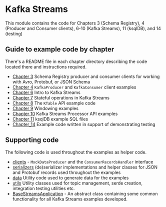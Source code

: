 # Kafka Streams

This module contains the code for Chapters 3 (Schema Registry), 4 (Producer and Consumer clients), 6-10 (Kafka Streams), 11 (ksqlDB), and 14 (testing)

## Guide to example code by chapter
There's a README file in each chapter directory describing the code located there and instructions required.

* [Chapter 3](src/main/java/bbejeck/producer-consumer/README.md) Schema Registry producer and consumer clients for working with Avro, Protobuf, or JSON Schema
* [Chapter 4](src/main/java/bbejeck/pipeline/README.md) `KafkaProducer` and `KafkaConsumer` client examples
* [Chapter 6](src/main/java/bbejeck/Stateful-KStream/README.md) Intro to Kafka Streams
* [Chapter 7](src/main/java/bbejeck/KTable/README.md) Stateful operations in Kafka Streams
* [Chapter 8](src/main/java/bbejeck/Windowing-Stateful/README.md) The `KTable` API example code
* [Chapter 9](src/main/java/bbejeck/Processor-API/README.md) Windowing examples
* [Chapter 10](src/main/java/bbejeck/end-to-end/README.md) Kafka Streams Processor API examples
* [Chapter 11](src/main/java/bbejeck/end-to-end/README.md) ksqlDB example SQL files
* [Chapter_14](src/main/java/bbejeck/chapter_14/README.md) Example code written in support of demonstrating testing

## Supporting code

The following code is used throughout the examples as helper code.

* [clients](src/main/java/bbejeck/clients) - `MockDataProducer` and the `ConsumerRecordsHandler` interface
* [serializers](src/main/java/bbejeck/serializers) (de)serializer implementations and helper classes for JSON and Protobuf records used throughout the examples
* [data](src/main/java/bbejeck/data) Utility code used to generate data for the examples
* [utils](src/main/java/bbejeck/utils) Utility classes used for topic management, serde creation, integration testing utilities etc.
* [BaseStreamsApplication](src/main/java/bbejeck/BaseStreamsApplication.java) - An abstract class containing some common functionality for all Kafka Streams examples developed.



